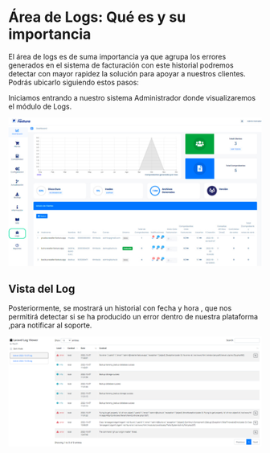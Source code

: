 # Área de Logs: Qué es y su importancia

El área de logs es de suma importancia ya que agrupa los errores generados en el sistema de facturación con este historial podremos detectar con mayor rapidez la solución para apoyar a nuestros clientes.
Podrás ubicarlo siguiendo estos pasos:

Iniciamos entrando a nuestro sistema Administrador donde visualizaremos el módulo de Logs.

![Alt text](img/1_log.jpg)

## Vista del Log

Posteriormente, se mostrará un historial con fecha y hora , que nos permitirá detectar si se ha producido un error dentro de nuestra plataforma ,para notificar al soporte.

![Alt text](img/2_log.png)
